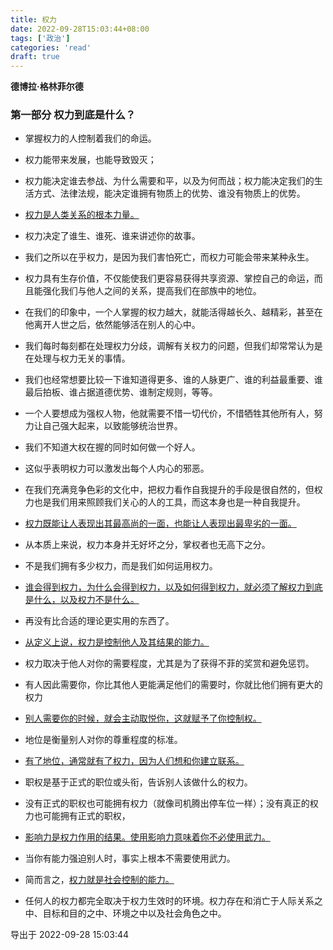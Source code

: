 ```yaml
---
title: 权力
date: 2022-09-28T15:03:44+08:00
tags: ['政治']
categories: 'read'
draft: true
---
```


**德博拉·格林菲尔德**


### 第一部分 权力到底是什么？

* 掌握权力的人控制着我们的命运。

* 权力能带来发展，也能导致毁灭；

* 权力能决定谁去参战、为什么需要和平，以及为何而战；权力能决定我们的生活方式、法律法规，能决定谁拥有物质上的优势、谁没有物质上的优势。

* [权力是人类关系的根本力量。]()

* 权力决定了谁生、谁死、谁来讲述你的故事。

* 我们之所以在乎权力，是因为我们害怕死亡，而权力可能会带来某种永生。

* 权力具有生存价值，不仅能使我们更容易获得共享资源、掌控自己的命运，而且能强化我们与他人之间的关系，提高我们在部族中的地位。

* 在我们的印象中，一个人掌握的权力越大，就能活得越长久、越精彩，甚至在他离开人世之后，依然能够活在别人的心中。

* 我们每时每刻都在处理权力分歧，调解有关权力的问题，但我们却常常认为是在处理与权力无关的事情。

* 我们也经常想要比较一下谁知道得更多、谁的人脉更广、谁的利益最重要、谁最后拍板、谁占据道德优势、谁制定规则，等等。

* 一个人要想成为强权人物，他就需要不惜一切代价，不惜牺牲其他所有人，努力让自己强大起来，以致能够统治世界。

* 我们不知道大权在握的同时如何做一个好人。

* 这似乎表明权力可以激发出每个人内心的邪恶。

* 在我们充满竞争色彩的文化中，把权力看作自我提升的手段是很自然的，但权力也是我们用来照顾我们关心的人的工具，而这本身也是一种自我提升。

* [权力既能让人表现出其最高尚的一面，也能让人表现出最卑劣的一面。]()

* 从本质上来说，权力本身并无好坏之分，掌权者也无高下之分。

* 不是我们拥有多少权力，而是我们如何运用权力。

* [谁会得到权力，为什么会得到权力，以及如何得到权力，就必须了解权力到底是什么，以及权力不是什么。]()

* 再没有比合适的理论更实用的东西了。

* [从定义上说，权力是控制他人及其结果的能力。]()

* 权力取决于他人对你的需要程度，尤其是为了获得不菲的奖赏和避免惩罚。

* 有人因此需要你，你比其他人更能满足他们的需要时，你就比他们拥有更大的权力

* [别人需要你的时候，就会主动取悦你，这就赋予了你控制权。]()

* 地位是衡量别人对你的尊重程度的标准。

* [有了地位，通常就有了权力，因为人们想和你建立联系。]()

* 职权是基于正式的职位或头衔，告诉别人该做什么的权力。

* 没有正式的职权也可能拥有权力（就像司机腾出停车位一样）；没有真正的权力也可能拥有正式的职权，

* [影响力是权力作用的结果。使用影响力意味着你不必使用武力。]()

* 当你有能力强迫别人时，事实上根本不需要使用武力。

* 简而言之，[权力就是社会控制的能力。]()

* 任何人的权力都完全取决于权力生效时的环境。权力存在和消亡于人际关系之中、目标和目的之中、环境之中以及社会角色之中。

导出于 2022-09-28 15:03:44

